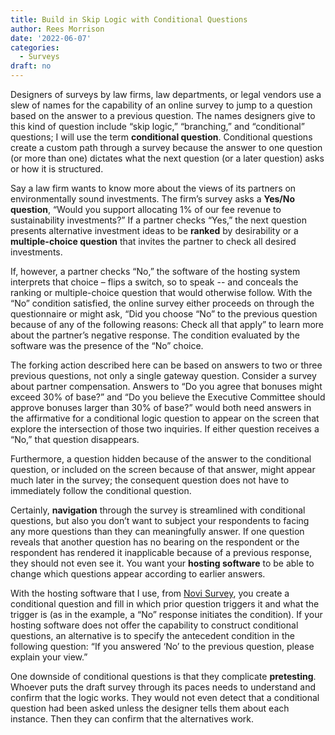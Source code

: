 ```yaml
---
title: Build in Skip Logic with Conditional Questions
author: Rees Morrison
date: '2022-06-07'
categories:
  - Surveys
draft: no
---
```


Designers of surveys by law firms, law departments, or legal vendors use a slew of names for the capability of an online survey to jump to a question based on the answer to a previous question.  The names designers give to this kind of question include “skip logic,” “branching,” and “conditional” questions; I will use the term **conditional question**.  Conditional questions create a custom path through a survey because the answer to one question (or more than one) dictates what the next question (or a later question) asks or how it is structured.  

Say a law firm wants to know more about the views of its partners on environmentally sound investments.  The firm’s survey asks a **Yes/No question**, “Would you support allocating 1% of our fee revenue to sustainability investments?”  If a partner checks “Yes,” the next question presents alternative investment ideas to be **ranked** by desirability or a **multiple-choice question** that invites the partner to check all desired investments.  

If, however, a partner checks “No,” the software of the hosting system interprets that choice – flips a switch, so to speak -- and conceals the ranking or multiple-choice question that would otherwise follow.  With the “No” condition satisfied, the online survey either proceeds on through the questionnaire or might ask, “Did you choose “No” to the previous question because of any of the following reasons: Check all that apply” to learn more about the partner’s negative response.  The condition evaluated by the software was the presence of the “No” choice.

The forking action described here can be based on answers to two or three previous questions, not only a single gateway question.  Consider a survey about partner compensation.  Answers to “Do you agree that bonuses might exceed 30% of base?” and “Do you believe the Executive Committee should approve bonuses larger than 30% of base?” would both need answers in the affirmative for a conditional logic question to appear on the screen that explore the intersection of those two inquiries.   If either question receives a “No,” that question disappears.

Furthermore, a question hidden because of the answer to the conditional question, or included on the screen because of that answer, might appear much later in the survey; the consequent question does not have to immediately follow the conditional question.  

Certainly, **navigation** through the survey is streamlined with conditional questions, but also you don’t want to subject your respondents to facing any more questions than they can meaningfully answer.  If one question reveals that another question has no bearing on the respondent or the respondent has rendered it inapplicable because of a previous response, they should not even see it.  You want your **hosting software** to be able to change which questions appear according to earlier answers.  

With the hosting software that I use, from [Novi Survey](https://novisurvey.net), you create a conditional question and fill in which prior question triggers it and what the trigger is (as in the example, a “No” response initiates the condition).  If your hosting software does not offer the capability to construct conditional questions, an alternative is to specify the antecedent condition in the following question: “If you answered ‘No’ to the previous question, please explain your view.”

One downside of conditional questions is that they complicate **pretesting**.  Whoever puts the draft survey through its paces needs to understand and confirm that the logic works.  They would not even detect that a conditional question had been asked unless the designer tells them about each instance.  Then they can confirm that the alternatives work.
